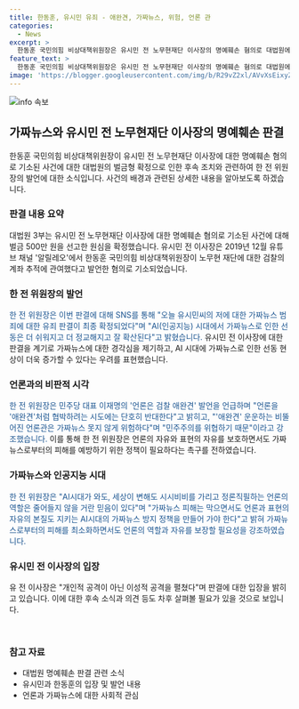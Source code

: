 ```yaml
---
title: 한동훈, 유시민 유죄 - 애완견, 가짜뉴스, 위험, 언론 관
categories:
  - News
excerpt: >
  한동훈 국민의힘 비상대책위원장은 유시민 전 노무현재단 이사장의 명예훼손 혐의로 대법원에서 벌금형이 확정된 데 대해 더불어민주당을 비판하며, 가짜뉴스 피해를 경험했다고 강조했다. 그는 언론을 '애완견'으로 협박하는 민주당의 시도를 비판하고, 가짜뉴스 방지 정책 필요성을 촉구했다. 대법원은 유시민에게 벌금 500만 원을 선고한 원심을 확정했다. (150자)
feature_text: >
  한동훈 국민의힘 비상대책위원장은 유시민 전 노무현재단 이사장의 명예훼손 혐의로 대법원에서 벌금형이 확정된 데 대해 더불어민주당을 비판하며, 가짜뉴스 피해를 경험했다고 강조했다. 그는 언론을 '애완견'으로 협박하는 민주당의 시도를 비판하고, 가짜뉴스 방지 정책 필요성을 촉구했다. 대법원은 유시민에게 벌금 500만 원을 선고한 원심을 확정했다. (150자)
image: 'https://blogger.googleusercontent.com/img/b/R29vZ2xl/AVvXsEixyZcFfHzMRdzZMjFBmAUKJYCLCGyLL1o632UiGVXcaFdKo_bkvkuCioo0uUKlGfBVcT3P84aROyZIXSBEx3Aw5nCQ3pTgDom1WDC4m8eifvWiAmWEEVb4x6G_l8C0QH225ldMjyaFvpxGEBGNO37VmDTDMHGhJPq73UglMfDca1-0aw/s1600/blogspot.png'
---
```


<p><img src="https://blogger.googleusercontent.com/img/b/R29vZ2xl/AVvXsEixyZcFfHzMRdzZMjFBmAUKJYCLCGyLL1o632UiGVXcaFdKo_bkvkuCioo0uUKlGfBVcT3P84aROyZIXSBEx3Aw5nCQ3pTgDom1WDC4m8eifvWiAmWEEVb4x6G_l8C0QH225ldMjyaFvpxGEBGNO37VmDTDMHGhJPq73UglMfDca1-0aw/s1600/blogspot.png" alt="info 속보" /></p>

<h2 data-ke-size="size26">가짜뉴스와 유시민 전 노무현재단 이사장의 명예훼손 판결</h2>

<p data-ke-size="size16">한동훈 국민의힘 비상대책위원장이 유시민 전 노무현재단 이사장에 대한 명예훼손 혐의로 기소된 사건에 대한 대법원의 벌금형 확정으로 인한 후속 조치와 관련하여 한 전 위원장의 발언에 대한 소식입니다. 사건의 배경과 관련된 상세한 내용을 알아보도록 하겠습니다. </p>

<h3><b>판결 내용 요약</b></h3>

<p data-ke-size="size16">대법원 3부는 유시민 전 노무현재단 이사장에 대한 명예훼손 혐의로 기소된 사건에 대해 벌금 500만 원을 선고한 원심을 확정했습니다. 유시민 전 이사장은 2019년 12월 유튜브 채널 '알릴레오'에서 한동훈 국민의힘 비상대책위원장이 노무현 재단에 대한 검찰의 계좌 추적에 관여했다고 발언한 혐의로 기소되었습니다.</p>

<h3><b>한 전 위원장의 발언</b></h3>

<p data-ke-size="size16"><span style="color: #1a5490;">한 전 위원장은 이번 판결에 대해 SNS를 통해 "오늘 유시민씨의 저에 대한 가짜뉴스 범죄에 대한 유죄 판결이 최종 확정되었다"며 "AI(인공지능) 시대에서 가짜뉴스로 인한 선동은 더 쉬워지고 더 정교해지고 잘 확산된다"고 밝혔습니다.</span> 유시민 전 이사장에 대한 판결을 계기로 가짜뉴스에 대한 경각심을 제기하고, AI 시대에 가짜뉴스로 인한 선동 현상이 더욱 증가할 수 있다는 우려를 표현했습니다.</p>

<h3><b>언론과의 비판적 시각</b></h3>

<p data-ke-size="size16"><span style="color: #1a5490;">한 전 위원장은 민주당 대표 이재명의 '언론은 검찰 애완견' 발언을 언급하며 "언론을 '애완견'처럼 협박하려는 시도에는 단호히 반대한다"고 밝히고, "'애완견' 운운하는 비뚤어진 언론관은 가짜뉴스 못지 않게 위험하다"며 "민주주의를 위협하기 때문"이라고 강조했습니다.</span> 이를 통해 한 전 위원장은 언론의 자유와 표현의 자유를 보호하면서도 가짜뉴스로부터의 피해를 예방하기 위한 정책이 필요하다는 촉구를 전하였습니다.</p>

<h3><b>가짜뉴스와 인공지능 시대</b></h3>

<p data-ke-size="size16"><span style="color: #1a5490;">한 전 위원장은 "AI시대가 와도, 세상이 변해도 시시비비를 가리고 정론직필하는 언론의 역할은 줄어들지 않을 거란 믿음이 있다"며 "가짜뉴스 피해는 막으면서도 언론과 표현의 자유의 본질도 지키는 AI시대의 가짜뉴스 방지 정책을 만들어 가야 한다"고 밝혀 가짜뉴스로부터의 피해를 최소화하면서도 언론의 역할과 자유를 보장할 필요성을 강조하였습니다.</span></p>

<h3><b>유시민 전 이사장의 입장</b></h3>

<p data-ke-size="size16">유 전 이사장은 "개인적 공격이 아닌 이성적 공격을 펼쳤다"며 판결에 대한 입장을 밝히고 있습니다. 이에 대한 후속 소식과 의견 등도 차후 살펴볼 필요가 있을 것으로 보입니다.</p>

<p data-ke-size="size16">&nbsp;</p>

<h3><b>참고 자료</b></h3>

<ul>
<li>대법원 명예훼손 판결 관련 소식</li>
<li>유시민과 한동훈의 입장 및 발언 내용</li>
<li>언론과 가짜뉴스에 대한 사회적 관심</li>
</ul>

